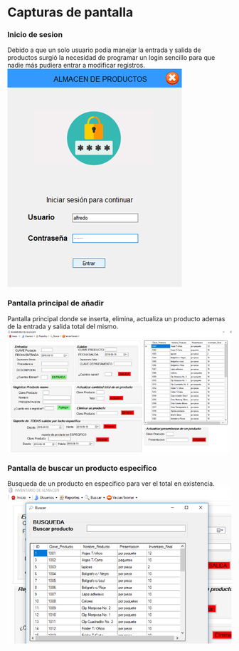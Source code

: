 # Capturas de pantalla
### Inicio de sesion
Debido a que un solo usuario podia manejar la entrada y salida de productos
surgió la necesidad de programar un login sencillo para que nadie más pudiera entrar a modificar registros.
<img src="capturas de pantalla/login.png">

### Pantalla principal de añadir
Pantalla principal donde se inserta, elimina, actualiza un producto ademas de la entrada y salida total del mismo.
<img src="capturas de pantalla/mainpage.png">

### Pantalla de buscar un producto especifico
Busqueda de un producto en especifico para ver el total en existencia.
<img src="capturas de pantalla/searchpage.png">
